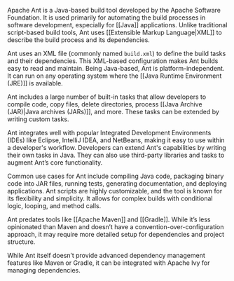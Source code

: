 Apache Ant is a Java-based build tool developed by the Apache Software Foundation. It is used primarily for automating the build processes in software development, especially for [[Java]] applications. Unlike traditional script-based build tools, Ant uses [[Extensible Markup Language|XML]] to describe the build process and its dependencies.

Ant uses an XML file (commonly named `build.xml`) to define the build tasks and their dependencies. This XML-based configuration makes Ant builds easy to read and maintain. Being Java-based, Ant is platform-independent. It can run on any operating system where the [[Java Runtime Environment (JRE)]] is available.

Ant includes a large number of built-in tasks that allow developers to compile code, copy files, delete directories, process [[Java Archive (JAR)|Java archives (JARs)]], and more. These tasks can be extended by writing custom tasks.

Ant integrates well with popular Integrated Development Environments (IDEs) like Eclipse, IntelliJ IDEA, and NetBeans, making it easy to use within a developer's workflow. Developers can extend Ant's capabilities by writing their own tasks in Java. They can also use third-party libraries and tasks to augment Ant’s core functionality.

Common use cases for Ant include compiling Java code, packaging binary code into JAR files, running tests, generating documentation, and deploying applications. Ant scripts are highly customizable, and the tool is known for its flexibility and simplicity. It allows for complex builds with conditional logic, looping, and method calls.

Ant predates tools like [[Apache Maven]] and [[Gradle]]. While it’s less opinionated than Maven and doesn’t have a convention-over-configuration approach, it may require more detailed setup for dependencies and project structure.

While Ant itself doesn’t provide advanced dependency management features like Maven or Gradle, it can be integrated with Apache Ivy for managing dependencies.